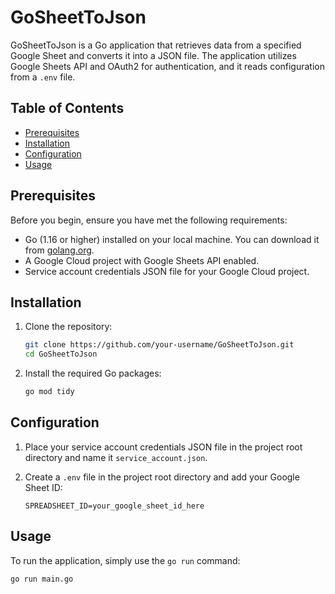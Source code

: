# GoSheetToJson

GoSheetToJson is a Go application that retrieves data from a specified Google Sheet and converts it into a JSON file. The application utilizes Google Sheets API and OAuth2 for authentication, and it reads configuration from a `.env` file.

## Table of Contents

- [Prerequisites](#prerequisites)
- [Installation](#installation)
- [Configuration](#configuration)
- [Usage](#usage)

## Prerequisites

Before you begin, ensure you have met the following requirements:

- Go (1.16 or higher) installed on your local machine. You can download it from [golang.org](https://golang.org/dl/).
- A Google Cloud project with Google Sheets API enabled.
- Service account credentials JSON file for your Google Cloud project.

## Installation

1. Clone the repository:

    ```sh
    git clone https://github.com/your-username/GoSheetToJson.git
    cd GoSheetToJson
    ```

2. Install the required Go packages:

    ```sh
    go mod tidy
    ```

## Configuration

1. Place your service account credentials JSON file in the project root directory and name it `service_account.json`.

2. Create a `.env` file in the project root directory and add your Google Sheet ID:

    ```env
    SPREADSHEET_ID=your_google_sheet_id_here
    ```

## Usage

To run the application, simply use the `go run` command:

```sh
go run main.go
